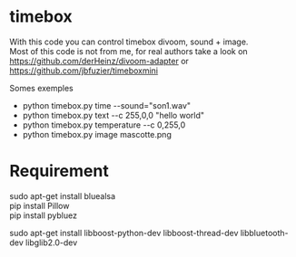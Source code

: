 # timebox
With this code you can control timebox divoom, sound + image.   
Most of this code is not from me, for real authors take a look on https://github.com/derHeinz/divoom-adapter or https://github.com/jbfuzier/timeboxmini

Somes exemples

- python timebox.py time --sound="son1.wav"   
- python timebox.py text --c 255,0,0 "hello world"   
- python timebox.py temperature --c 0,255,0   
- python timebox.py image mascotte.png   

# Requirement
sudo apt-get install bluealsa   
pip install Pillow   
pip install pybluez   

sudo apt-get install libboost-python-dev libboost-thread-dev libbluetooth-dev libglib2.0-dev   
